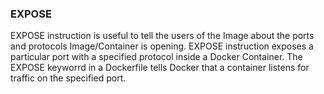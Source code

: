 ### EXPOSE
EXPOSE instruction is useful to tell the users of the Image about the ports and protocols Image/Container is opening.
EXPOSE instruction exposes a particular port with a specified protocol inside a Docker Container. The EXPOSE keyworrd in a Dockerfile tells Docker that a container listens for traffic on the specified port.